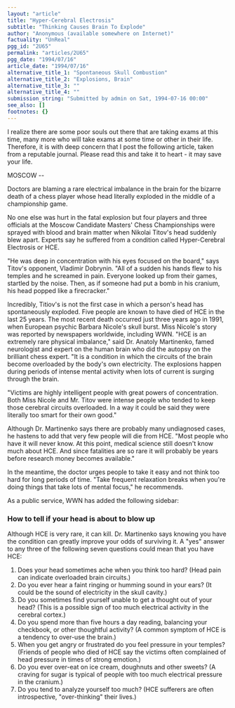```yaml
---
layout: "article"
title: "Hyper-Cerebral Electrosis"
subtitle: "Thinking Causes Brain To Explode"
author: "Anonymous (available somewhere on Internet)"
factuality: "UnReal"
pgg_id: "2U65"
permalink: "articles/2U65"
pgg_date: "1994/07/16"
article_date: "1994/07/16"
alternative_title_1: "Spontaneous Skull Combustion"
alternative_title_2: "Explosions, Brain"
alternative_title_3: ""
alternative_title_4: ""
submission_string: "Submitted by admin on Sat, 1994-07-16 00:00"
see_also: []
footnotes: {}
---
```

<div>
<p>I realize there are some poor souls out there that are taking exams at this time, many more who will take exams at some time or other in their life. Therefore, it is with deep concern that I post the following article, taken from a reputable journal. Please read this and take it to heart - it may save your life.</p>
<p>MOSCOW --</p>
<p>Doctors are blaming a rare electrical imbalance in the brain for the bizarre death of a chess player whose head literally exploded in the middle of a championship game.</p>
<p>No one else was hurt in the fatal explosion but four players and three officials at the Moscow Candidate Masters' Chess Championships were sprayed with blood and brain matter when Nikolai Titov's head suddenly blew apart. Experts say he suffered from a condition called Hyper-Cerebral Electrosis or HCE.</p>
<p>"He was deep in concentration with his eyes focused on the board," says Titov's opponent, Vladimir Dobrynin. "All of a sudden his hands flew to his temples and he screamed in pain. Everyone looked up from their games, startled by the noise. Then, as if someone had put a bomb in his cranium, his head popped like a firecracker."</p>
<p>Incredibly, Titiov's is not the first case in which a person's head has spontaneously exploded. Five people are known to have died of HCE in the last 25 years. The most recent death occurred just three years ago in 1991, when European psychic Barbara Nicole's skull burst. Miss Nicole's story was reported by newspapers worldwide, including WWN. "HCE is an extremely rare physical imbalance," said Dr. Anatoly Martinenko, famed neurologist and expert on the human brain who did the autopsy on the brilliant chess expert. "It is a condition in which the circuits of the brain become overloaded by the body's own electricity. The explosions happen during periods of intense mental activity when lots of current is surging through the brain.</p>
<p>"Victims are highly intelligent people with great powers of concentration. Both Miss Nicole and Mr. Titov were intense people who tended to keep those cerebral circuits overloaded. In a way it could be said they were literally too smart for their own good."</p>
<p>Although Dr. Martinenko says there are probably many undiagnosed cases, he hastens to add that very few people will die from HCE. "Most people who have it will never know. At this point, medical science still doesn't know much about HCE. And since fatalities are so rare it will probably be years before research money becomes available."</p>
<p>In the meantime, the doctor urges people to take it easy and not think too hard for long periods of time. "Take frequent relaxation breaks when you're doing things that take lots of mental focus," he recommends.</p>
<p>As a public service, WWN has added the following sidebar:</p>
<h3>How to tell if your head is about to blow up</h3>
<p>Although HCE is very rare, it can kill. Dr. Martinenko says knowing you have the condition can greatly improve your odds of surviving it. A "yes" answer to any three of the following seven questions could mean that you have HCE:</p>
<ol>
<li value="1">Does your head sometimes ache when you think too hard? (Head pain can indicate overloaded brain circuits.)</li>
<li value="2">Do you ever hear a faint ringing or humming sound in your ears? (It could be the sound of electricity in the skull cavity.)</li>
<li value="3">Do you sometimes find yourself unable to get a thought out of your head? (This is a possible sign of too much electrical activity in the cerebral cortex.)</li>
<li value="4">Do you spend more than five hours a day reading, balancing your checkbook, or other thoughtful activity? (A common symptom of HCE is a tendency to over-use the brain.)</li>
<li value="5">When you get angry or frustrated do you feel pressure in your temples? (Friends of people who died of HCE say the victims often complained of head pressure in times of strong emotion.)</li>
<li value="6">Do you ever over-eat on ice cream, doughnuts and other sweets? (A craving for sugar is typical of people with too much electrical pressure in the cranium.)</li>
<li value="7">Do you tend to analyze yourself too much? (HCE sufferers are often introspective, "over-thinking" their lives.)</li>
</ol>
<!--Amazon_CLS_IM_END-->
</div>


